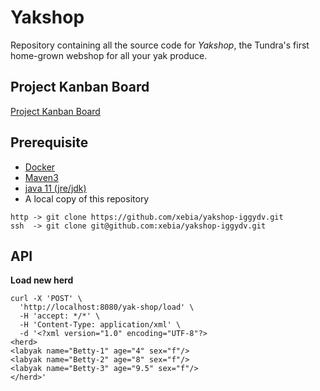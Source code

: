 # Yakshop

Repository containing all the source code for _Yakshop_, the Tundra's first home-grown webshop for all your yak produce.

## Project Kanban Board

[Project Kanban Board](https://trello.com/b/Vzj6KVcx/yakshop)

## Prerequisite
- [Docker](https://docs.docker.com/get-docker/)
- [Maven3](https://maven.apache.org/install.html)
- [java 11 (jre/jdk)](https://www.java.com/en/download/help/download_options.xml)
- A local copy of this repository

```shell
http -> git clone https://github.com/xebia/yakshop-iggydv.git
ssh  -> git clone git@github.com:xebia/yakshop-iggydv.git
```

## API 

**Load new herd**
```shell
curl -X 'POST' \
  'http://localhost:8080/yak-shop/load' \
  -H 'accept: */*' \
  -H 'Content-Type: application/xml' \
  -d '<?xml version="1.0" encoding="UTF-8"?>
<herd>
<labyak name="Betty-1" age="4" sex="f"/>
<labyak name="Betty-2" age="8" sex="f"/>
<labyak name="Betty-3" age="9.5" sex="f"/>
</herd>'
```